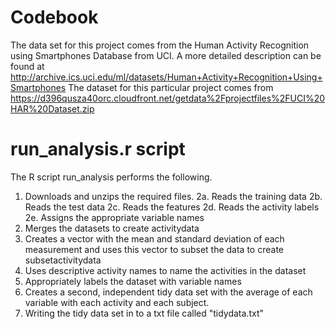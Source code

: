 # Codebook
The data set for this project comes from the Human Activity Recognition using Smartphones Database from UCI. 
A more detailed description can be found at http://archive.ics.uci.edu/ml/datasets/Human+Activity+Recognition+Using+Smartphones
The dataset for this particular project comes from https://d396qusza40orc.cloudfront.net/getdata%2Fprojectfiles%2FUCI%20HAR%20Dataset.zip

# run_analysis.r script
The R script run_analysis performs the following.
1. Downloads and unzips the required files.
2a. Reads the training data
2b. Reads the test data
2c. Reads the features
2d. Reads the activity labels
2e. Assigns the appropriate variable names
3. Merges the datasets to create activitydata
4. Creates a vector with the mean and standard deviation of each measurement and uses this vector to subset the data to create subsetactivitydata
5. Uses descriptive activity names to name the activities in the dataset
6. Appropriately labels the dataset with variable names
7. Creates a second, independent tidy data set with the average of each variable with each activity and each subject.
8. Writing the tidy data set in to a txt file called "tidydata.txt"
